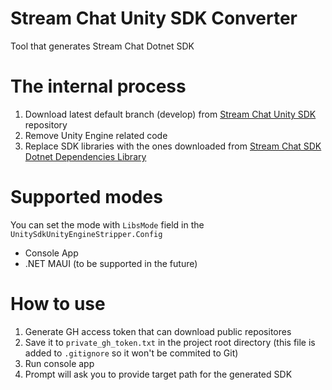 # Stream Chat Unity SDK Converter
Tool that generates Stream Chat Dotnet SDK 

# The internal process
1. Download latest default branch (develop) from [Stream Chat Unity SDK](https://github.com/GetStream/stream-chat-unity) repository
2. Remove Unity Engine related code
3. Replace SDK libraries with the ones downloaded from [Stream Chat SDK Dotnet Dependencies Library](https://github.com/sierpinskid/stream-chat-sdk-dotnet-dependencies-library)

# Supported modes
You can set the mode with `LibsMode` field in the `UnitySdkUnityEngineStripper.Config`
- Console App
- .NET MAUI (to be supported in the future)

# How to use
1. Generate GH access token that can download public repositores
2. Save it to `private_gh_token.txt` in the project root directory (this file is added to `.gitignore` so it won't be commited to Git)
3. Run console app
4. Prompt will ask you to provide target path for the generated SDK
